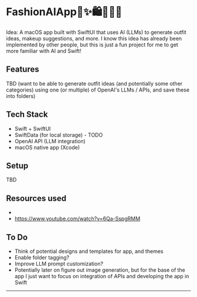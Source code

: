 # FashionAIApp🩷​​✨​🛍️👗👛​​🫶​

Idea: A macOS app built with SwiftUI that uses AI (LLMs) to generate outfit ideas, makeup suggestions, and more. I know this idea has already been implemented by other people, but this is just a fun project for me to get more familiar with AI and Swift! 

## Features
TBD (want to be able to generate outfit ideas (and potentially some other categories) using one (or multiple) of OpenAI's LLMs / APIs, and save these into folders)

## Tech Stack
- Swift + SwiftUI
- SwiftData (for local storage) - TODO
- OpenAI API (LLM integration)
- macOS native app (Xcode)

## Setup
TBD

## Resources used
- 
- https://www.youtube.com/watch?v=6Qa-SspgRMM

## To Do
- Think of potential designs and templates for app, and themes
- Enable folder tagging?
- Improve LLM prompt customization?
- Potentially later on figure out image generation, but for the base of the app I just want to focus on integration of APIs and developing the app in Swift

---
